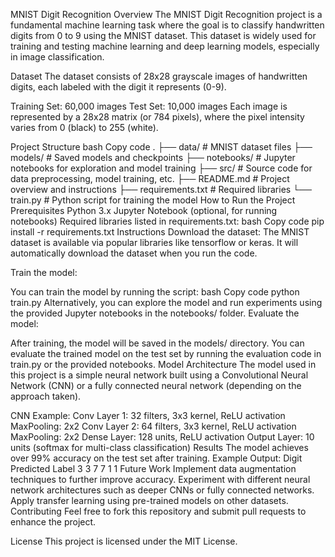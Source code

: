 MNIST Digit Recognition
Overview
The MNIST Digit Recognition project is a fundamental machine learning task where the goal is to classify handwritten digits from 0 to 9 using the MNIST dataset. This dataset is widely used for training and testing machine learning and deep learning models, especially in image classification.

Dataset
The dataset consists of 28x28 grayscale images of handwritten digits, each labeled with the digit it represents (0-9).

Training Set: 60,000 images
Test Set: 10,000 images
Each image is represented by a 28x28 matrix (or 784 pixels), where the pixel intensity varies from 0 (black) to 255 (white).

Project Structure
bash
Copy code
.
├── data/                  # MNIST dataset files
├── models/                # Saved models and checkpoints
├── notebooks/             # Jupyter notebooks for exploration and model training
├── src/                   # Source code for data preprocessing, model training, etc.
├── README.md              # Project overview and instructions
├── requirements.txt       # Required libraries
└── train.py               # Python script for training the model
How to Run the Project
Prerequisites
Python 3.x
Jupyter Notebook (optional, for running notebooks)
Required libraries listed in requirements.txt:
bash
Copy code
pip install -r requirements.txt
Instructions
Download the dataset: The MNIST dataset is available via popular libraries like tensorflow or keras. It will automatically download the dataset when you run the code.

Train the model:

You can train the model by running the script:
bash
Copy code
python train.py
Alternatively, you can explore the model and run experiments using the provided Jupyter notebooks in the notebooks/ folder.
Evaluate the model:

After training, the model will be saved in the models/ directory. You can evaluate the trained model on the test set by running the evaluation code in train.py or the provided notebooks.
Model Architecture
The model used in this project is a simple neural network built using a Convolutional Neural Network (CNN) or a fully connected neural network (depending on the approach taken).

CNN Example:
Conv Layer 1: 32 filters, 3x3 kernel, ReLU activation
MaxPooling: 2x2
Conv Layer 2: 64 filters, 3x3 kernel, ReLU activation
MaxPooling: 2x2
Dense Layer: 128 units, ReLU activation
Output Layer: 10 units (softmax for multi-class classification)
Results
The model achieves over 99% accuracy on the test set after training.
Example Output:
Digit	Predicted Label
3	3
7	7
1	1
Future Work
Implement data augmentation techniques to further improve accuracy.
Experiment with different neural network architectures such as deeper CNNs or fully connected networks.
Apply transfer learning using pre-trained models on other datasets.
Contributing
Feel free to fork this repository and submit pull requests to enhance the project.

License
This project is licensed under the MIT License.
